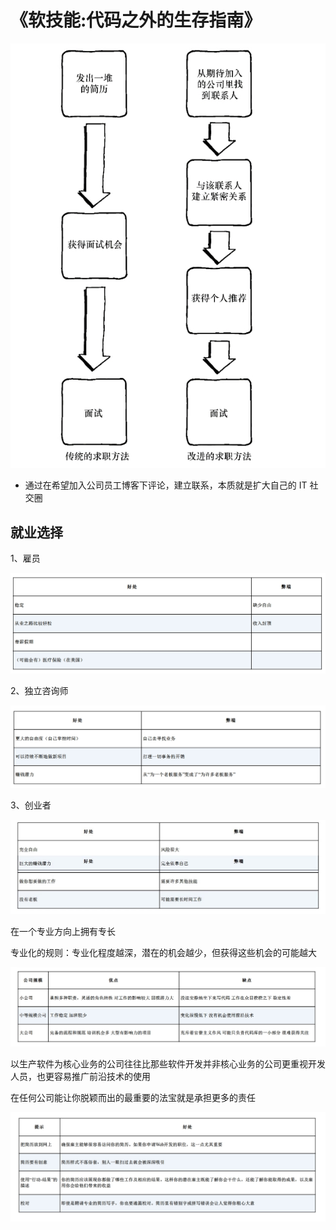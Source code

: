 # 《软技能:代码之外的生存指南》

![](images/rjn_1.jpg)

* 通过在希望加入公司员工博客下评论，建立联系，本质就是扩大自己的 IT 社交圈

## 就业选择

1、雇员

![](images/rjn_2.jpg)

2、独立咨询师

![](images/rjn_3.jpg)

3、创业者

![](images/rjn_4.jpg)

在一个专业方向上拥有专长

专业化的规则：专业化程度越深，潜在的机会越少，但获得这些机会的可能越大

![](images/rjn_5.jpg)

以生产软件为核心业务的公司往往比那些软件开发并非核心业务的公司更重视开发人员，也更容易推广前沿技术的使用

在任何公司能让你脱颖而出的最重要的法宝就是承担更多的责任

![](images/rjn_6.jpg)




